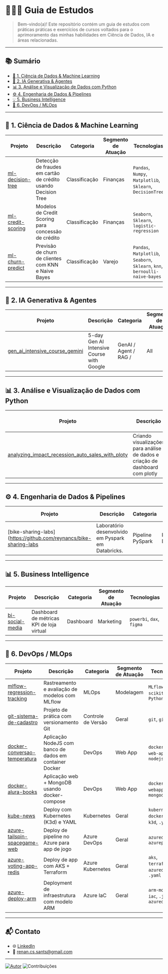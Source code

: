 # 👨🏻‍💻 Guia de Estudos

> Bem-vindo(a)! Este repositório contém um guia de estudos com práticas práticas e exercícios de cursos voltados para o aprimoramento das minhas habilidades em Ciência de Dados, IA e áreas relacionadas.

---

## 📚 Sumário

- [🔬 1. Ciência de Dados & Machine Learning](#-ciência-de-dados--machine-learning)
- [🤖 2. IA Generativa & Agentes](#-ia-generativa--agentes)
- [📊 3. Análise e Visualização de Dados com Python](#-analise-e-visualizacao-de-dados-com-python)
- [⚙️ 4. Engenharia de Dados & Pipelines](#-engenharia-de-dados--pipelines)
- [💡 5. Business Intelligence](#-business-intelligence)
- [🔧 6. DevOps / MLOps](#-devops--mlops)

---

## 🔬 1. Ciência de Dados & Machine Learning

| Projeto | Descrição | Categoria | Segmento de Atuação | Tecnologias |
|--------|-----------|-----------|----------------------|--------------|
|  [ml-decision-tree](https://github.com/reynancs/ml-decision-tree) | Detecção de fraudes em cartão de crédito usando Decision Tree | Classificação | Finanças | `Pandas`, `Numpy`, `Matplotlib`, `Sklearn`, `DecisionTree`  |
|  [ml-credit-scoring](https://github.com/reynancs/ml-credit-scoring) | Modelos de Credit Scoring para concessão de crédito | Classificação | Finanças | `Seaborn`, `Sklearn`, `logistic-regression`  |
|  [ml-churn-predict](https://github.com/reynancs/ml-churn-predict) | Previsão de churn de clientes com KNN e Naive Bayes | Classificação | Varejo | `Pandas`, `Matplotlib`, `Seaborn`, `Sklearn`, `knn`, `bernoulli-naive-bayes`  |

---

## 🤖 2. IA Generativa & Agentes

| Projeto | Descrição | Categoria | Segmento de Atuação | Tecnologias |
|--------|-----------|-----------|----------------------|--------------|
|  [gen_ai_intensive_course_gemini](https://github.com/reynancs/genai_intensive_course_gemini) | 5-day Gen AI Intensive Course with Google | GenAI / Agent / RAG /  | All | `Python`, `LangGraph`, `Gemini`, `RAG`  |

---

## 📊 3. Análise e Visualização de Dados com Python

| Projeto | Descrição | Categoria | Segmento de Atuação | Tecnologias |
|--------|-----------|-----------|----------------------|--------------|
|  [analyzing_impact_recession_auto_sales_with_ploty](https://github.com/reynancs/ml-decision-tree) | Criando visualizações para análise de dados e criação de dashboard com plotly | Visualização de Dados | Vendas | `Pandas`, `Matplotlib`, `Seaborn`, `folium`, `plotly`, `dash` |

---

## ⚙️ 4. Engenharia de Dados & Pipelines

| Projeto | Descrição | Categoria | Segmento de Atuação | Tecnologias |
|--------|-----------|-----------|----------------------|--------------|
|  [bike-sharing-labs](https://github.com/reynancs/bike-sharing-labs | Laboratório desenvolvido em Pyspark em Databricks. | Pipeline PySpark | Processamento Distribuido | `PySpark`, `databricks`|

---

## 📊 5. Business Intelligence

| Projeto | Descrição | Categoria | Segmento de Atuação | Tecnologias |
|--------|-----------|-----------|----------------------|--------------|
|  [bi-social-media](https://github.com/reynancs/BI-Social-Media) | Dashboard de métricas KPI de loja virtual | Dashboard | Marketing | `powerbi`, `dax`, `figma`  |

---

## 🔧 6. DevOps / MLOps

| Projeto | Descrição | Categoria | Segmento de Atuação | Tecnologias |
|--------|-----------|-----------|----------------------|--------------|
|  [mlflow-regression-tracking](https://github.com/reynancs/mlflow-regression-tracking) | Rastreamento e avaliação de modelos com MLflow | MLOps | Modelagem | `MLflow`, `scikit-learn`, `Python`  |
|  [git-sistema-de-cadastro](https://github.com/reynancs/git-sistema-de-cadastro) | Projeto de prática com versionamento Git | Controle de Versão | Geral | `git`, `github`  |
|  [docker-conversao-temperatura](https://github.com/reynancs/docker-conversao-temperatura) | Aplicação NodeJS com banco de dados em container Docker | DevOps | Web App | `dockerfile`, `web-app`, `nodejs`  |
|  [docker-alura-books](https://github.com/reynancs/docker-alura-books) | Aplicação web + MongoDB usando docker-compose | DevOps | Web App | `dockercompose`, `webapp`, `mongodb`  |
|  [kube-news](https://github.com/reynancs/kube-news) | Deploy com Kubernetes (K3d) e YAML | Kubernetes | Geral | `kubernetes`, `dockerfile`, `k3d`, `.yaml`  |
|  [azure-tailspin-spacegame-web](https://github.com/reynancs/azure-tailspin-spacegame-web) | Deploy de pipeline no Azure para app de jogo | Azure DevOps | Geral | `azuredevops`, `azurepipeline`  |
|  [azure-voting-app-redis](https://github.com/reynancs/azure-voting-app-redis) | Deploy de app com AKS + Terraform | Azure Kubernetes | Geral | `aks`, `terraform`, `azuredevops`, `.yaml`  |
|  [azure-deploy-arm](https://github.com/reynancs/azure-deploy-arm) | Deployment de infraestrutura com modelo ARM | Azure IaC | Geral | `arm-model`, `iac`, `.json`, `azuredevops`  |

---



## 📬 Contato

- 🌐 [LinkedIn](https://www.linkedin.com/in/renan-cardoso-8323b151/)
- 📧 renan.cs.sants@gmail.com

---

[![Autor](https://img.shields.io/badge/Autor-Renan%20Cardoso-red.svg)](https://www.linkedin.com/in/renan-cardoso-8323b151) 
![Contribuições](https://img.shields.io/badge/Contributions-Bem--vindo-brightgreen.svg?style=flat)

